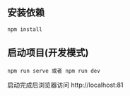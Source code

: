 
## 安装依赖

```
npm install
```

## 启动项目(开发模式)

```
npm run serve 或者 npm run dev
```

启动完成后浏览器访问 http://localhost:81
